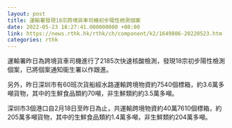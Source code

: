 ```yaml
---
layout: post
title: 運輸署發現18宗跨境貨車司機初步陽性檢測個案
date: 2022-05-23 18:27:41.000000000 +08:00
link: https://news.rthk.hk/rthk/ch/component/k2/1649806-20220523.htm
categories: rthk
---
```


運輸署昨日為跨境貨車司機進行了2185次快速核酸檢測，發現18宗初步陽性檢測個案，已將個案通知衞生署以作跟進。

另外，昨日深圳市有60班次貨船經水路運輸跨境物資約7540個標箱，約3.6萬多噸貨物，其中的生鮮食品類約70噸，非生鮮類約約3.5萬多噸。
 
深圳市3個港口自2月18日至昨日為止，共運輸跨境物資約40萬7610個標箱，約205萬多噸貨物，其中的生鮮食品類約1.4萬多噸，非生鮮類約204萬多噸。
